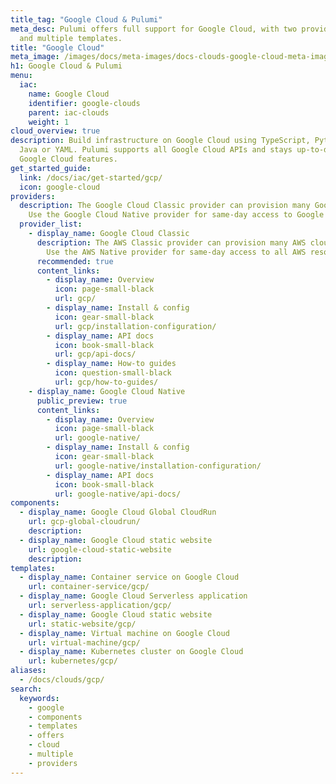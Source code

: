 ```yaml
---
title_tag: "Google Cloud & Pulumi"
meta_desc: Pulumi offers full support for Google Cloud, with two providers, 2 components,
  and multiple templates.
title: "Google Cloud"
meta_image: /images/docs/meta-images/docs-clouds-google-cloud-meta-image.png
h1: Google Cloud & Pulumi
menu:
  iac:
    name: Google Cloud
    identifier: google-clouds
    parent: iac-clouds
    weight: 1
cloud_overview: true
description: Build infrastructure on Google Cloud using TypeScript, Python, Go, C#,
  Java or YAML. Pulumi supports all Google Cloud APIs and stays up-to-date with all
  Google Cloud features.
get_started_guide:
  link: /docs/iac/get-started/gcp/
  icon: google-cloud
providers:
  description: The Google Cloud Classic provider can provision many Google Cloud resources.
    Use the Google Cloud Native provider for same-day access to Google Cloud resources.
  provider_list:
    - display_name: Google Cloud Classic
      description: The AWS Classic provider can provision many AWS cloud resources.
        Use the AWS Native provider for same-day access to all AWS resources.
      recommended: true
      content_links:
        - display_name: Overview
          icon: page-small-black
          url: gcp/
        - display_name: Install & config
          icon: gear-small-black
          url: gcp/installation-configuration/
        - display_name: API docs
          icon: book-small-black
          url: gcp/api-docs/
        - display_name: How-to guides
          icon: question-small-black
          url: gcp/how-to-guides/
    - display_name: Google Cloud Native
      public_preview: true
      content_links:
        - display_name: Overview
          icon: page-small-black
          url: google-native/
        - display_name: Install & config
          icon: gear-small-black
          url: google-native/installation-configuration/
        - display_name: API docs
          icon: book-small-black
          url: google-native/api-docs/
components:
  - display_name: Google Cloud Global CloudRun
    url: gcp-global-cloudrun/
    description:
  - display_name: Google Cloud static website
    url: google-cloud-static-website
    description:
templates:
  - display_name: Container service on Google Cloud
    url: container-service/gcp/
  - display_name: Google Cloud Serverless application
    url: serverless-application/gcp/
  - display_name: Google Cloud static website
    url: static-website/gcp/
  - display_name: Virtual machine on Google Cloud
    url: virtual-machine/gcp/
  - display_name: Kubernetes cluster on Google Cloud
    url: kubernetes/gcp/
aliases:
  - /docs/clouds/gcp/
search:
  keywords:
    - google
    - components
    - templates
    - offers
    - cloud
    - multiple
    - providers
---
```



